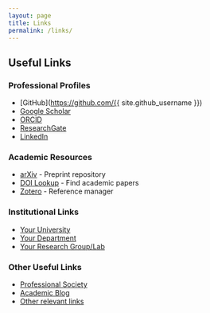 ```yaml
---
layout: page
title: Links
permalink: /links/
---
```


## Useful Links

### Professional Profiles
- [GitHub](https://github.com/{{ site.github_username }})
- [Google Scholar](https://scholar.google.com/citations?user=ID)
- [ORCID](https://orcid.org/your-orcid)
- [ResearchGate](https://www.researchgate.net/profile/Your-Name)
- [LinkedIn](https://linkedin.com/in/yourprofile)

### Academic Resources
- [arXiv](https://arxiv.org) - Preprint repository
- [DOI Lookup](https://www.doi.org/) - Find academic papers
- [Zotero](https://www.zotero.org) - Reference manager

### Institutional Links
- [Your University](https://your-university.edu)
- [Your Department](https://your-department.edu)
- [Your Research Group/Lab](https://your-lab.edu)

### Other Useful Links
- [Professional Society](#)
- [Academic Blog](#)
- [Other relevant links](#)
  
